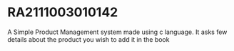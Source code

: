 # RA2111003010142
A Simple Product Management system made using c language. It asks few details about the product you wish to add it in the book
